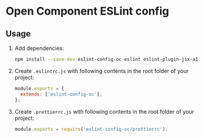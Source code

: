 # Open Component ESLint config

## Usage

1. Add dependencies:

	```bash
	npm install --save-dev eslint-config-oc eslint eslint-plugin-jsx-a11y eslint-plugin-import eslint-plugin-react
	```
2. Create `.eslintrc.js` with following contents in the root folder of your project:

	```javascript
	module.exports = {
	  extends: ['eslint-config-oc'],
	};
	
	```	
3. Create `.prettierrc.js` with following contents in the root folder of your project:

	```javascript
	module.exports = require('eslint-config-oc/prettierrc');
	
	```
